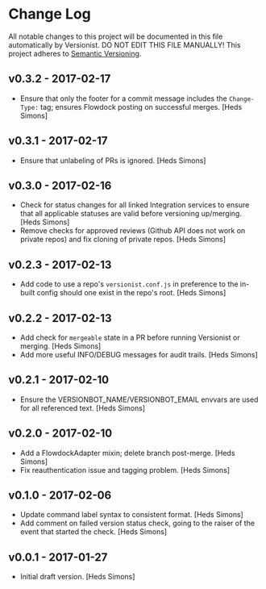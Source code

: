# Change Log

All notable changes to this project will be documented in this file
automatically by Versionist. DO NOT EDIT THIS FILE MANUALLY!
This project adheres to [Semantic Versioning](http://semver.org/).

## v0.3.2 - 2017-02-17

* Ensure that only the footer for a commit message includes the `Change-Type:` tag; ensures Flowdock posting on successful merges. [Heds Simons]

## v0.3.1 - 2017-02-17

* Ensure that unlabeling of PRs is ignored. [Heds Simons]

## v0.3.0 - 2017-02-16

* Check for status changes for all linked Integration services to ensure that all applicable statuses are valid before versioning up/merging. [Heds Simons]
* Remove checks for approved reviews (Github API does not work on private repos) and fix cloning of private repos. [Heds Simons]

## v0.2.3 - 2017-02-13

* Add code to use a repo's `versionist.conf.js` in preference to the in-built config should one exist in the repo's root. [Heds Simons]

## v0.2.2 - 2017-02-13

* Add check for `mergeable` state in a PR before running Versionist or merging. [Heds Simons]
* Add more useful INFO/DEBUG messages for audit trails. [Heds Simons]

## v0.2.1 - 2017-02-10

* Ensure the VERSIONBOT_NAME/VERSIONBOT_EMAIL envvars are used for all referenced text. [Heds Simons]

## v0.2.0 - 2017-02-10

* Add a FlowdockAdapter mixin; delete branch post-merge. [Heds Simons]
* Fix reauthentication issue and tagging problem. [Heds Simons]

## v0.1.0 - 2017-02-06

* Update command label syntax to consistent format. [Heds Simons]
* Add comment on failed version status check, going to the raiser of the event that started the check. [Heds Simons]

## v0.0.1 - 2017-01-27

* Initial draft version. [Heds Simons]